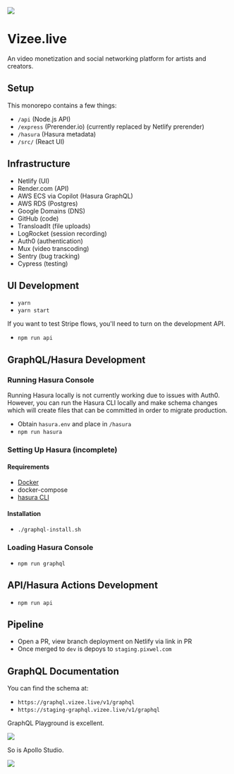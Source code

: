 
![](https://dam-media.s3.amazonaws.com/vizee.png)

# Vizee.live

An video monetization and social networking platform for artists and creators.
## Setup

This monorepo contains a few things:

* `/api` (Node.js API)
* `/express` (Prerender.io) (currently replaced by Netlify prerender)
* `/hasura` (Hasura metadata)
* `/src/` (React UI)

## Infrastructure

* Netlify (UI)
* Render.com (API)
* AWS ECS via Copilot (Hasura GraphQL)
* AWS RDS (Postgres)
* Google Domains (DNS)
* GitHub (code)
* TransloadIt (file uploads)
* LogRocket (session recording)
* Auth0 (authentication)
* Mux (video transcoding)
* Sentry (bug tracking)
* Cypress (testing)

## UI Development

* `yarn`
* `yarn start`

If you want to test Stripe flows, you'll need to turn on the development API.

* `npm run api`

## GraphQL/Hasura Development

### Running Hasura Console

Running Hasura locally is not currently working due to issues with Auth0. However, you can run the Hasura CLI locally and make schema changes which will create files that can be committed in order to migrate production.

* Obtain `hasura.env` and place in `/hasura`
* `npm run hasura`


### Setting Up Hasura (incomplete)

#### Requirements

* [Docker](https://docs.docker.com/get-docker/)
* docker-compose
* [hasura CLI](https://hasura.io/docs/latest/graphql/core/hasura-cli/install-hasura-cli.html)

#### Installation

* `./graphql-install.sh`

### Loading Hasura Console

* `npm run graphql`

## API/Hasura Actions Development

* `npm run api`

## Pipeline

* Open a PR, view branch deployment on Netlify via link in PR
* Once merged to `dev` is depoys to `staging.pixwel.com`

## GraphQL Documentation

You can find the schema at:

* `https://graphql.vizee.live/v1/graphql`
* `https://staging-graphql.vizee.live/v1/graphql`

GraphQL Playground is excellent.

![](https://dam-media.s3.amazonaws.com/graphql-playground.png)

So is Apollo Studio.

![](https://dam-media.s3.amazonaws.com/apollo-studio.png)